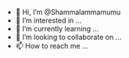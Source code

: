 - 👋 Hi, I’m @Shammalammamumu
- 👀 I’m interested in ...
- 🌱 I’m currently learning ...
- 💞️ I’m looking to collaborate on ...
- 📫 How to reach me ...

<!---
Shammalammamumu/Shammalammamumu is a ✨ special ✨ repository because its `README.md` (this file) appears on your GitHub profile.
You can click the Preview link to take a look at your changes.
--->
